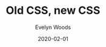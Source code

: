 ---
title: Old CSS, new CSS
url: https://eev.ee/blog/2020/02/01/old-css-new-css/
author: Evelyn Woods
date: "2020-02-01"
---